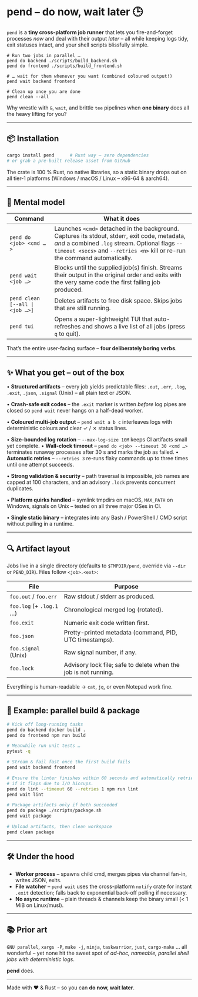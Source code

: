 # pend – do now, wait later 🕒

`pend` is a **tiny cross-platform job runner** that lets you fire-and-forget
processes *now* and deal with their output *later* – all while keeping logs
tidy, exit statuses intact, and your shell scripts blissfully simple.

```
# Run two jobs in parallel …
pend do backend ./scripts/build_backend.sh
pend do frontend ./scripts/build_frontend.sh

# … wait for them whenever you want (combined coloured output!)
pend wait backend frontend

# Clean up once you are done
pend clean --all
```

Why wrestle with `&`, `wait`, and brittle `tee` pipelines when **one binary**
does all the heavy lifting for you?

---

## 📦  Installation

```bash
cargo install pend      # Rust way – zero dependencies
# or grab a pre-built release asset from GitHub
```

The crate is 100 % Rust, no native libraries, so a static binary drops out on
all tier-1 platforms (Windows / macOS / Linux – x86-64 & aarch64).

---

## 🧠  Mental model

| Command | What it does |
|---------|--------------|
| `pend do <job> <cmd …>` | Launches `<cmd>` detached in the background. Captures its stdout, stderr, exit code, metadata, _and_ a combined `.log` stream. Optional flags `--timeout <secs>` and `--retries <n>` kill or re-run the command automatically. |
| `pend wait <job …>`     | Blocks until the supplied job(s) finish. Streams their output in the original order and exits with the very same code the first failing job produced. |
| `pend clean [--all \| <job …>]` | Deletes artifacts to free disk space. Skips jobs that are still running. |
| `pend tui`              | Opens a super-lightweight TUI that auto-refreshes and shows a live list of all jobs (press `q` to quit). |

That’s the entire user-facing surface – **four deliberately boring verbs**.

---

## ✨  What you get – out of the box

• **Structured artifacts** – every job yields predictable files: `.out`, `.err`, `.log`, `.exit`, `.json`, `.signal` (Unix) – all plain text or JSON.

• **Crash-safe exit codes** – the `.exit` marker is written _before_ log pipes are closed so `pend wait` never hangs on a half-dead worker.

• **Coloured multi-job output** – `pend wait a b c` interleaves logs with deterministic colours and clear ✓ / ✗ status lines.

• **Size-bounded log rotation** – `--max-log-size 10M` keeps CI artifacts small yet complete.
• **Wall-clock timeout** – `pend do <job> --timeout 30 <cmd …>` terminates runaway processes after 30 s and marks the job as failed.
• **Automatic retries** – `--retries 3` re-runs flaky commands up to three times until one attempt succeeds.

• **Strong validation & security** – path traversal is impossible, job names are capped at 100 characters, and an advisory `.lock` prevents concurrent duplicates.

• **Platform quirks handled** – symlink tmpdirs on macOS, `MAX_PATH` on Windows, signals on Unix – tested on all three major OSes in CI.

• **Single static binary** – integrates into any Bash / PowerShell / CMD script without pulling in a runtime.

---

## 🔍  Artifact layout

Jobs live in a single directory (defaults to `$TMPDIR/pend`, override via
`--dir` or `PEND_DIR`). Files follow `<job>.<ext>`:

| File               | Purpose |
|--------------------|---------|
| `foo.out` / `foo.err` | Raw stdout / stderr as produced. |
| `foo.log` (+ `.log.1` …) | Chronological merged log (rotated). |
| `foo.exit`         | Numeric exit code written first. |
| `foo.json`         | Pretty-printed metadata (command, PID, UTC timestamps). |
| `foo.signal` (Unix) | Raw signal number, if any. |
| `foo.lock`         | Advisory lock file; safe to delete when the job is not running. |

Everything is human-readable → `cat`, `jq`, or even Notepad work fine.

---

## 🚀  Example: parallel build & package

```bash
# Kick off long-running tasks
pend do backend docker build .
pend do frontend npm run build

# Meanwhile run unit tests …
pytest -q

# Stream & fail fast once the first build fails
pend wait backend frontend

# Ensure the linter finishes within 60 seconds and automatically retries once
# if it flaps due to I/O hiccups.
pend do lint --timeout 60 --retries 1 npm run lint
pend wait lint

# Package artifacts only if both succeeded
pend do package ./scripts/package.sh
pend wait package

# Upload artifacts, then clean workspace
pend clean package
```

---

## 🛠  Under the hood

* **Worker process** – spawns child cmd, merges pipes via channel fan-in, writes JSON, exits.
* **File watcher** – `pend wait` uses the cross-platform `notify` crate for instant `.exit` detection; falls back to exponential back-off polling if necessary.
* **No async runtime** – plain threads & channels keep the binary small (< 1 MiB on Linux/musl).

---

## 📚 Prior art

`GNU parallel`, `xargs -P`, `make -j`, `ninja`, `taskwarrior`, `just`, `cargo-make` … all wonderful – yet none hit the sweet spot of *ad-hoc, nameable, parallel shell jobs with deterministic logs*.

**pend** does.

---

Made with ❤️ & Rust – so you can **do now, wait later**.
